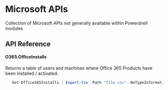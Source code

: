 # Microsoft APIs

Collection of Microsoft APIs not generally available within Powershell modules

## API Reference

#### O365.OfficeInstalls
Returns a table of users and machines where Office 365 Products have been installed / activated.

```powershell
   Get-Office365Installs | Export-Csv -Path "file.csv" -NoTypeInformation
```

